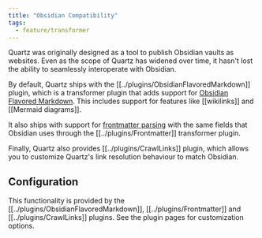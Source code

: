 ```yaml
---
title: "Obsidian Compatibility"
tags:
  - feature/transformer
---
```


Quartz was originally designed as a tool to publish Obsidian vaults as websites. Even as the scope of Quartz has widened over time, it hasn't lost the ability to seamlessly interoperate with Obsidian.

By default, Quartz ships with the [[../plugins/ObsidianFlavoredMarkdown]] plugin, which is a transformer plugin that adds support for [Obsidian Flavored Markdown](https://help.obsidian.md/Editing+and+formatting/Obsidian+Flavored+Markdown). This includes support for features like [[wikilinks]] and [[Mermaid diagrams]].

It also ships with support for [frontmatter parsing](https://help.obsidian.md/Editing+and+formatting/Properties) with the same fields that Obsidian uses through the [[../plugins/Frontmatter]] transformer plugin.

Finally, Quartz also provides [[../plugins/CrawlLinks]] plugin, which allows you to customize Quartz's link resolution behaviour to match Obsidian.

## Configuration

This functionality is provided by the [[../plugins/ObsidianFlavoredMarkdown]], [[../plugins/Frontmatter]] and [[../plugins/CrawlLinks]] plugins. See the plugin pages for customization options.
